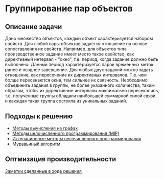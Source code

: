 # Группирование пар объектов
## Описание задачи
Дано множество объектов, каждый объект характеризуется набором свойств. 
Для любой пары объектов задается отношение на основе сопоставления их свойств. 
Например, для объектов типа производственное задание имеет место такое свойство, как директивный интервал - "окно", т.е. период, когда задание должно быть выполнено. Данный период характеризуется парой временных меток: ранее и позднее  завершение. 
Для любых двух заданий можно задать отношение, как пересечение их директивных интервалов. Т.е. чем болше пересекаются окна, тем сильнее их связность. 
Необходимо объединить задания в  группы, не более указанного количества,  таким образом, чтобы их директивные интервалы максимально пересекались,  т.е. полученные группы обладали наибольшей суммарной силой связи, и какждая такая группа состояла из уникальных заданий.

## Подходы к  решению

* [Методы вычисления на графах](https://github.com/plaguedoctor39/grouping-pairs-of-objects/tree/main/graph)
* [Методы целочисленного программирования (MIP)](https://github.com/plaguedoctor39/grouping-pairs-of-objects/tree/main/MIP)
* [Иттерационные методы целочисленного программирования](https://github.com/plaguedoctor39/grouping-pairs-of-objects/tree/main/MIP-itter)
* [Муравьиный алгоритм](https://github.com/plaguedoctor39/grouping-pairs-of-objects/tree/main/ACO)

## Оптмизация производительности

[Заметки сделанные в ходе решения](https://github.com/plaguedoctor39/grouping-pairs-of-objects/tree/main/notes)


